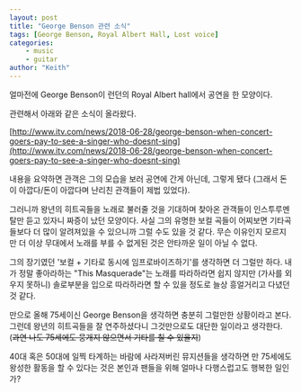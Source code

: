 ```yaml
---
layout: post
title: "George Benson 관련 소식"
tags: [George Benson, Royal Albert Hall, Lost voice]
categories:
    - music
    - guitar
author: "Keith"
---
```


얼마전에 George Benson이 런던의 Royal Albert hall에서 공연을 한 모양이다. 

관련해서 아래와 같은 소식이 올라왔다. 

[http://www.itv.com/news/2018-06-28/george-benson-when-concert-goers-pay-to-see-a-singer-who-doesnt-sing](http://www.itv.com/news/2018-06-28/george-benson-when-concert-goers-pay-to-see-a-singer-who-doesnt-sing)


내용을 요약하면 관객은 그의 모습을 보러 공연에 간게 아닌데, 그렇게 됐다 (그래서 돈이 아깝다/돈이 아깝다며 난리친 관객들이 제법 있었다). 

그러니까 왕년의 히트곡들을 노래로 불러줄 것을 기대하며 찾아온 관객들이 인스투루멘탈만 듣고 있자니 짜증이 났던 모양이다. 사실 그의 유명한 보컬 곡들이 어찌보면 기타곡들보다 더 많이 알려져있을 수 있으니까 그럴 수도 있을 것 같다. 무슨 이유인지 모르지만 더 이상 무대에서 노래를 부를 수 없게된 것은 안타까운 일이 아닐 수 없다. 

그의 장기였던 '보컬 + 기타로 동시에 임프로바이즈하기'를 생각하면 더 그럴만 하다. 내가 정말 좋아라하는 "This Masquerade"는 노래를 따라하라면 쉽지 않지만 (가사를 외우지 못하니) 솔로부분을 입으로 따라하라면 할 수 있을 정도로 늘상 흥얼거리고 다녔던 것 같다. 

만으로 올해 75세이신 George Benson을 생각하면 충분히 그럴만한 상황이라고 본다. 그런데 왕년의 히트곡들을 잘 연주하셨다니 그것만으로도 대단한 일이라고 생각한다. (~~과연 나도 75세에도 뭉개지 않으면서 기타를 칠 수 있을지~~)



40대 혹은 50대에 일찍 타계하는 바람에 사라져버린 뮤지션들을 생각하면 만 75세에도 왕성한 활동을 할 수 있다는 것은 본인과 팬들을 위해 얼마나 다행스럽고도 행복한 일인가?